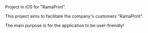 Project in iOS for "RamaPrint".

This project aims to facilitate the company's customers "RamaPrint".

The main purpose is for the application to be user-friendly!
